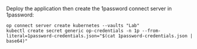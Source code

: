 Deploy the application then create the 1password connect server in 1password:

```
op connect server create kubernetes --vaults "Lab"
kubectl create secret generic op-credentials -n 1p --from-literal=1password-credentials.json="$(cat 1password-credentials.json | base64)"
```


